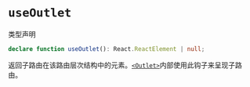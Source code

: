 # `useOutlet`

类型声明

```ts
declare function useOutlet(): React.ReactElement | null;
```

返回子路由在该路由层次结构中的元素。[`<Outlet>`](../components/outlet)内部使用此钩子来呈现子路由。